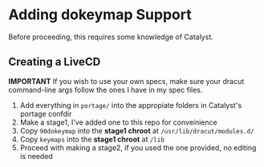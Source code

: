 # Adding dokeymap Support

Before proceeding, this requires some knowledge of Catalyst.

## Creating a LiveCD

**IMPORTANT** If you wish to use your own specs, make sure your dracut 
command-line args follow the ones I have in my spec files.

1. Add everything in `portage/` into the appropiate folders in Catalyst's portage confdir 
2. Make a stage1, I've added one to this repo for conveinience
3. Copy `90dokeymap` into the **stage1 chroot** at `/usr/lib/dracut/modules.d/`
4. Copy `keymaps` into the **stage1 chroot** at `/lib` 
5. Proceed with making a stage2, if you used the one provided, no editing is needed
